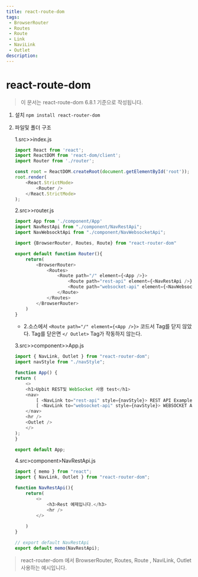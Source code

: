 ```yaml
---
title: react-route-dom
tags: 
 - BrowserRouter
 - Routes
 - Route
 - Link
 - NaviLink
 - Outlet 
description: 
---
```


# react-route-dom

> 이 문서는 react-route-dom 6.8.1 기준으로 작성됩니다.

1. 설치
`npm install react-router-dom`

2.  파일및 폴더 구조

    1.src>>index.js

    ```javascript
    import React from 'react';
    import ReactDOM from 'react-dom/client';
    import Router from './router';

    const root = ReactDOM.createRoot(document.getElementById('root'));
    root.render(
        <React.StrictMode>
            <Router />
        </React.StrictMode>
    );
    ```

    2.src>>router.js

    ```javascript
    import App from './component/App'
    import NavRestApi from "./component/NavRestApi";
    import NavWebsocktApi from "./component/NavWebsocketApi";

    import {BrowserRouter, Routes, Route} from "react-router-dom"

    export default function Router(){
        return(
            <BrowserRouter>
                <Routes>
                    <Route path="/" element={<App />}>
                        <Route path="rest-api" element={<NavRestApi />} />
                        <Route path="websocket-api" element={<NavWebsocktApi />} />
                    </Route>
                </Routes>
            </BrowserRouter>
        )
    }
    ```

    - 2.소스에서 `<Route path="/" element={<App />}>` 코드서 Tag를 닫지 않았다. Tag를 닫은면 `</ Outlet>` Tag가 작동하지 않는다.


    3.src>>component>>App.js

    ```javascript
    import { NavLink, Outlet } from "react-router-dom";
    import navStyle from "./navStyle";

    function App() {
    return (
        <>
        <h1>Upbit REST및 WebSocket 사용 test</h1>
        <nav>
            [ <NavLink to="rest-api" style={navStyle}> REST API Example </NavLink> ]
            [ <NavLink to="websocket-api" style={navStyle}> WEBSOCKET API Example </NavLink> ]
        </nav>
        <hr />
        <Outlet />
        </>
    );
    }

    export default App;

    ```

    4.src>component>NavRestApi.js

    ```javascript
    import { memo } from "react";
    import { NavLink, Outlet } from "react-router-dom";

    function NavRestApi(){
        return(
            <>
                <h3>Rest 예제입니다.</h3>
                <hr />          
            </>
            
        )
    }

    // export default NavRestApi
    export default memo(NavRestApi);
    ```

> react-router-dom 에서 BrowserRouter, Routes, Route , NaviLink, Outlet 사용하는 예시입니다.